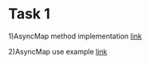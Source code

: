 # Task 1  

1)AsyncMap method implementation [link](FirstLab/ArrayExtension.cs)  

2)AsyncMap use example [link](FirstLab/Program.cs)  

